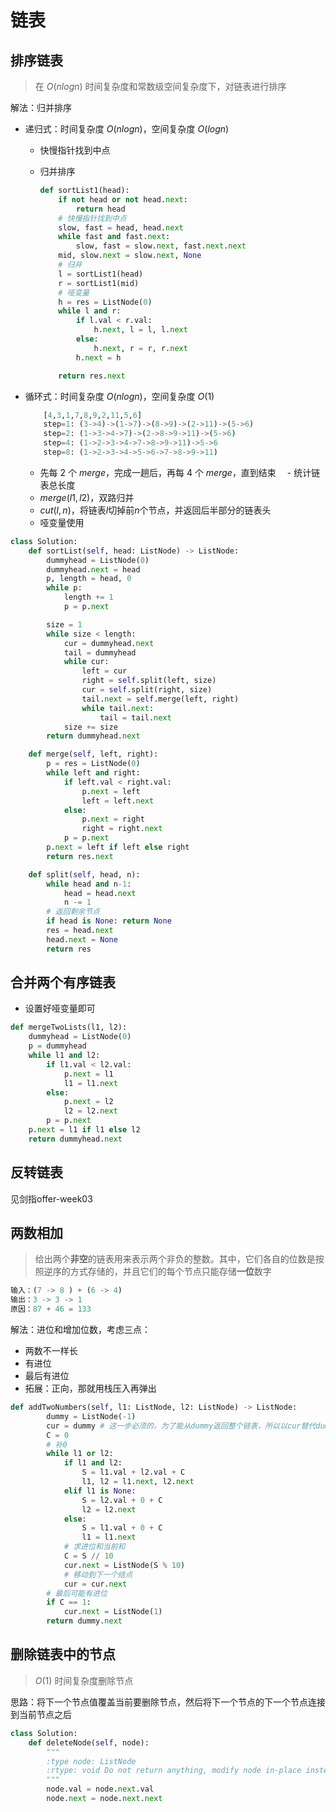 # 链表

## 排序链表

> 在 $O(nlogn)$ 时间复杂度和常数级空间复杂度下，对链表进行排序

解法：归并排序

- 递归式：时间复杂度 $O(nlogn)$，空间复杂度 $O(logn)$
  - 快慢指针找到中点
  - 归并排序

    ```python
    def sortList1(head):
        if not head or not head.next:
            return head
        # 快慢指针找到中点
        slow, fast = head, head.next
        while fast and fast.next:
            slow, fast = slow.next, fast.next.next
        mid, slow.next = slow.next, None
        # 归并
        l = sortList1(head)
        r = sortList1(mid)
        # 哑变量
        h = res = ListNode(0)
        while l and r:
            if l.val < r.val:
                h.next, l = l, l.next
            else:
                h.next, r = r, r.next
            h.next = h

        return res.next
    ```

- 循环式：时间复杂度 $O(nlogn)$，空间复杂度 $O(1)$

    ```python
        [4,3,1,7,8,9,2,11,5,6]
        step=1: (3->4)->(1->7)->(8->9)->(2->11)->(5->6)
        step=2: (1->3->4->7)->(2->8->9->11)->(5->6)
        step=4: (1->2->3->4->7->8->9->11)->5->6
        step=8: (1->2->3->4->5->6->7->8->9->11)
    ```

  - 先每 $2$ 个 $merge$，完成一趟后，再每 $4$ 个 $merge$，直到结束
　- 统计链表总长度
  - $merge(l1, l2)$，双路归并
  - $cut(l, n)$，将链表$l$切掉前$n$个节点，并返回后半部分的链表头
  - 哑变量使用

```python
class Solution:
    def sortList(self, head: ListNode) -> ListNode:
        dummyhead = ListNode(0)
        dummyhead.next = head
        p, length = head, 0
        while p:
            length += 1
            p = p.next

        size = 1
        while size < length:
            cur = dummyhead.next
            tail = dummyhead
            while cur:
                left = cur
                right = self.split(left, size)
                cur = self.split(right, size)
                tail.next = self.merge(left, right)
                while tail.next:
                    tail = tail.next
            size += size
        return dummyhead.next

    def merge(self, left, right):
        p = res = ListNode(0)
        while left and right:
            if left.val < right.val:
                p.next = left
                left = left.next
            else:
                p.next = right
                right = right.next
            p = p.next
        p.next = left if left else right
        return res.next

    def split(self, head, n):
        while head and n-1:
            head = head.next 
            n -= 1
        # 返回剩余节点
        if head is None: return None
        res = head.next
        head.next = None
        return res
```

## 合并两个有序链表

- 设置好哑变量即可

```python
def mergeTwoLists(l1, l2):
    dummyhead = ListNode(0)
    p = dummyhead
    while l1 and l2:
        if l1.val < l2.val:
            p.next = l1
            l1 = l1.next
        else:
            p.next = l2
            l2 = l2.next
        p = p.next
    p.next = l1 if l1 else l2
    return dummyhead.next
```

## 反转链表

见剑指offer-week03

## 两数相加

> 给出两个**非空**的链表用来表示两个非负的整数。其中，它们各自的位数是按照逆序的方式存储的，并且它们的每个节点只能存储**一位**数字

```python
输入：(7 -> 8 ) + (6 -> 4)
输出：3 -> 3 -> 1
原因：87 + 46 = 133
```

解法：进位和增加位数，考虑三点：

- 两数不一样长
- 有进位
- 最后有进位
- 拓展：正向，那就用栈压入再弹出

```python
def addTwoNumbers(self, l1: ListNode, l2: ListNode) -> ListNode:
        dummy = ListNode(-1)
        cur = dummy # 这一步必须的，为了能从dummy返回整个链表，所以以cur替代dummy迭代
        C = 0
        # 补0
        while l1 or l2:
            if l1 and l2:
                S = l1.val + l2.val + C
                l1, l2 = l1.next, l2.next
            elif l1 is None:
                S = l2.val + 0 + C
                l2 = l2.next
            else:
                S = l1.val + 0 + C
                l1 = l1.next
            # 求进位和当前和
            C = S // 10
            cur.next = ListNode(S % 10)
            # 移动到下一个结点
            cur = cur.next
        # 最后可能有进位
        if C == 1:
            cur.next = ListNode(1)
        return dummy.next
```

## 删除链表中的节点

> $O(1)$ 时间复杂度删除节点

思路：将下一个节点值覆盖当前要删除节点，然后将下一个节点的下一个节点连接到当前节点之后

```python
class Solution:
    def deleteNode(self, node):
        """
        :type node: ListNode
        :rtype: void Do not return anything, modify node in-place instead.
        """
        node.val = node.next.val
        node.next = node.next.next
```
